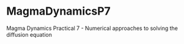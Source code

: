 # MagmaDynamicsP7
Magma Dynamics Practical 7 - Numerical approaches to solving the diffusion equation
